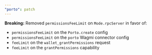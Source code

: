 ```yaml
---
"porto": patch
---
```


**Breaking:** Removed `permissionsFeeLimit` on `Mode.rpcServer` in favor of:

- `permissionsFeeLimit` on the `Porto.create` config
- `permissionsFeeLimit` on the `porto` Wagmi connector config
- `feeLimit` on the `wallet_grantPermissions` request
- `feeLimit` on the `grantPermissions` capability